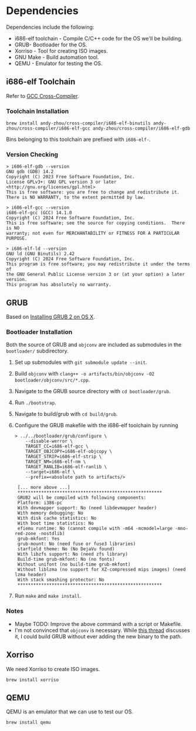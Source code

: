 # Dependencies

Dependencies include the following:

- i686-elf toolchain - Compile C/C++ code for the OS we'll be building.
- GRUB- Bootloader for the OS.
- Xorriso - Tool for creating ISO images.
- GNU Make - Build automation tool.
- QEMU - Emulator for testing the OS.

## i686-elf Toolchain

Refer to [GCC Cross-Compiler](https://wiki.osdev.org/GCC_Cross-Compiler).

### Toolchain Installation

```console
brew install andy-zhou/cross-compiler/i686-elf-binutils andy-zhou/cross-compiler/i686-elf-gcc andy-zhou/cross-compiler/i686-elf-gdb
```

Bins belonging to this toolchain are prefixed with `i686-elf-`.

### Version Checking

```console
> i686-elf-gdb --version
GNU gdb (GDB) 14.2
Copyright (C) 2023 Free Software Foundation, Inc.
License GPLv3+: GNU GPL version 3 or later <http://gnu.org/licenses/gpl.html>
This is free software: you are free to change and redistribute it.
There is NO WARRANTY, to the extent permitted by law.

> i686-elf-gcc --version
i686-elf-gcc (GCC) 14.1.0
Copyright (C) 2024 Free Software Foundation, Inc.
This is free software; see the source for copying conditions.  There is NO
warranty; not even for MERCHANTABILITY or FITNESS FOR A PARTICULAR PURPOSE.

> i686-elf-ld --version
GNU ld (GNU Binutils) 2.42
Copyright (C) 2024 Free Software Foundation, Inc.
This program is free software; you may redistribute it under the terms of
the GNU General Public License version 3 or (at your option) a later version.
This program has absolutely no warranty.
```

## GRUB

Based on [Installing GRUB 2 on OS X](https://wiki.osdev.org/GRUB#Installing_GRUB_2_on_OS_X).

### Bootloader Installation

Both the source of GRUB and `objconv` are included as submodules in the `bootloader/` subdirectory.

1. Set up submodules with `git submodule update --init`.
2. Build `objconv` with `clang++ -o artifacts/bin/objconv -O2 bootloader/objconv/src/*.cpp`.
3. Navigate to the GRUB source directory with `cd bootloader/grub`.
4. Run `./bootstrap`.
5. Navigate to build/grub with `cd build/grub`.
6. Configure the GRUB makefile with the i686-elf toolchain by running

   ```console
   > ../../bootloader/grub/configure \
       --disable-werror \
       TARGET_CC=i686-elf-gcc \
       TARGET_OBJCOPY=i686-elf-objcopy \
       TARGET_STRIP=i686-elf-strip \
       TARGET_NM=i686-elf-nm \
       TARGET_RANLIB=i686-elf-ranlib \
       --target=i686-elf \
       --prefix=<absolute path to artifacts/>

    [... more above ...]
    *******************************************************
    GRUB2 will be compiled with following components:
    Platform: i386-pc
    With devmapper support: No (need libdevmapper header)
    With memory debugging: No
    With disk cache statistics: No
    With boot time statistics: No
    efiemu runtime: No (cannot compile with -m64 -mcmodel=large -mno-red-zone -nostdlib)
    grub-mkfont: Yes
    grub-mount: No (need fuse or fuse3 libraries)
    starfield theme: No (No DejaVu found)
    With libzfs support: No (need zfs library)
    Build-time grub-mkfont: No (no fonts)
    Without unifont (no build-time grub-mkfont)
    Without liblzma (no support for XZ-compressed mips images) (need lzma header)
    With stack smashing protector: No
    *******************************************************
   ```

7. Run `make` and `make install`.

### Notes

- Maybe TODO: Improve the above command with a script or Makefile.
- I'm not convinced that `objconv` is necessary. While [this thread](https://mail.gnu.org/archive/html/help-grub/2016-08/msg00009.html) discusses it, I could build GRUB without ever adding the new binary to the path.

## Xorriso

We need Xorriso to create ISO images.

```console
brew install xorriso
```

## QEMU

QEMU is an emulator that we can use to test our OS.

```console
brew install qemu
```
